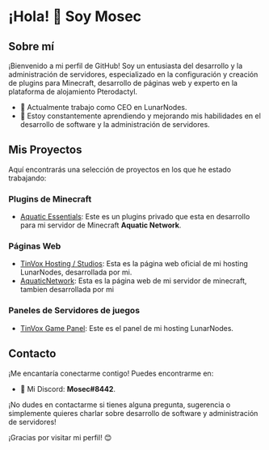 # ¡Hola! 👋 Soy Mosec

## Sobre mí

¡Bienvenido a mi perfil de GitHub! Soy un entusiasta del desarrollo y la administración de servidores, especializado en la configuración y creación de plugins para Minecraft, desarrollo de páginas web y experto en la plataforma de alojamiento Pterodactyl.

- 💼 Actualmente trabajo como CEO en LunarNodes.
- 🚀 Estoy constantemente aprendiendo y mejorando mis habilidades en el desarrollo de software y la administración de servidores.

## Mis Proyectos

Aquí encontrarás una selección de proyectos en los que he estado trabajando:

### Plugins de Minecraft

- [Aquatic Essentials]([enlace](https://discord.gg/WJm7GRVRkA)): Este es un plugins privado que esta en desarrollo para mi servidor de Minecraft **Aquatic Network**.

### Páginas Web

- [TinVox Hosting / Studios](https://www.voxelhosting.online): Esta es la página web oficial de mi hosting LunarNodes, desarrollada por mi.
- [AquaticNetwork](https://www.aquaticnet.xyz): Esta es la página web de mi servidor de minecraft, tambien desarrollada por mi

### Paneles de Servidores de juegos

- [TinVox Game Panel](https://manage.voxelhosting.online): Este es el panel de mi hosting LunarNodes.

## Contacto

¡Me encantaría conectarme contigo! Puedes encontrarme en:

- 📧 Mi Discord: **Mosec#8442**.

¡No dudes en contactarme si tienes alguna pregunta, sugerencia o simplemente quieres charlar sobre desarrollo de software y administración de servidores!

¡Gracias por visitar mi perfil! 😊
